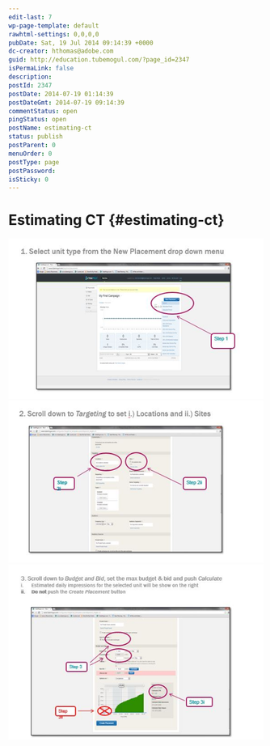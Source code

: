 ```yaml
---
edit-last: 7
wp-page-template: default
rawhtml-settings: 0,0,0,0
pubDate: Sat, 19 Jul 2014 09:14:39 +0000
dc-creator: hthomas@adobe.com
guid: http://education.tubemogul.com/?page_id=2347
isPermaLink: false
description: 
postId: 2347
postDate: 2014-07-19 01:14:39
postDateGmt: 2014-07-19 09:14:39
commentStatus: open
pingStatus: open
postName: estimating-ct
status: publish
postParent: 0
menuOrder: 0
postType: page
postPassword: 
isSticky: 0
---
```


# Estimating CT {#estimating-ct}

[ ![ct1](assets/ct11.jpg)](assets/ct11.jpg) [ ![ct 2](assets/ct-21.jpg)](assets/ct-21.jpg) [ ![ct 3](assets/ct-31.jpg)](assets/ct-31.jpg) 